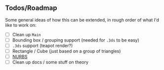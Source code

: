 ## Todos/Roadmap

Some general ideas of how this can be extended, in rough order of what I'd like to work on:

- [ ] Clean up `Main`
- [ ] Bounding box / grouping support (needed for `.3ds` to be easy)
- [ ] `.3ds` support (teapot render?)
- [ ] Rectangle / Cube (just based on a group of triangles)
- [ ] [NURBS](https://en.wikipedia.org/wiki/Non-uniform_rational_B-spline)
- [ ] Clean up docs / some stuff on theory
